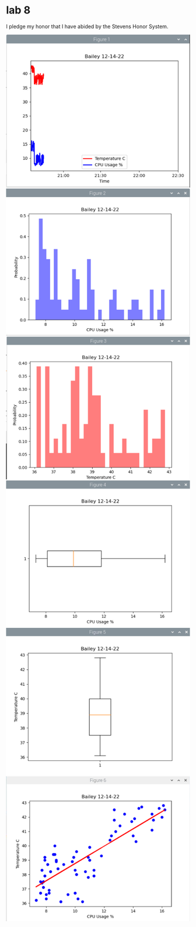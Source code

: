 # lab 8
I pledge my honor that I have abided by the Stevens Honor System. 

![](media/b1.png)
![](media/b2.png)
![](media/b3.png)
![](media/b4.png)
![](media/b5.png)
![](media/b6.png)


